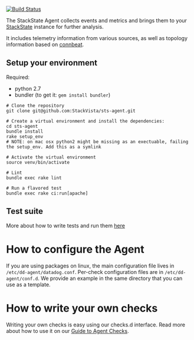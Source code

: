 [![Build Status](https://travis-ci.org/StackVista/sts-agent.svg?branch=master)](https://travis-ci.org/StackVista/sts-agent)

The StackState Agent collects events and metrics and brings them to your
[StackState](http://stackstate.com) instance for further analysis.

It includes telemetry information from various sources, as well as topology
information based on [connbeat](https://github.com/raboof/connbeat).

## Setup your environment

Required:
- python 2.7
- bundler (to get it: `gem install bundler`)

```
# Clone the repository
git clone git@github.com:StackVista/sts-agent.git

# Create a virtual environment and install the dependencies:
cd sts-agent
bundle install
rake setup_env
# NOTE: on mac osx python2 might be missing as an exectuable, failing the setup_env. Add this as a symlink

# Activate the virtual environment
source venv/bin/activate

# Lint
bundle exec rake lint

# Run a flavored test
bundle exec rake ci:run[apache]
```

## Test suite

More about how to write tests and run them [here](tests/README.md)

# How to configure the Agent

If you are using packages on linux, the main configuration file lives
in `/etc/dd-agent/datadog.conf`. Per-check configuration files are in
`/etc/dd-agent/conf.d`. We provide an example in the same directory
that you can use as a template.

# How to write your own checks

Writing your own checks is easy using our checks.d interface. Read more about
how to use it on our [Guide to Agent Checks](http://docs.stackstate.com/guides/agent_checks/).
